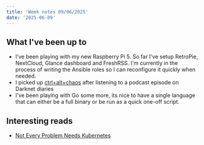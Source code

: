 ```yaml
---
title: 'Week notes 09/06/2025'
date: '2025-06-09'
---
```


## What I've been up to

- I've been playing with my new Raspberry Pi 5. So far I've setup RetroPie, NextCloud, Glance dashboard and FreshRSS. I'm currently in the process of writing the Ansible roles so I can reconfigure it quickly when needed.
- I picked up [ctrl+alt+chaos](https://www.hardmanswainson.com/books/ctrlaltchaos/) after listening to a podcast episode on Darknet diaries
- I've been playing with Go some more, its nice to have a single language that can either be a full binary or be run as a quick one-off script.

## Interesting reads

- [Not Every Problem Needs Kubernetes](https://danyl.hashnode.dev/not-every-problem-needs-kubernetes?utm_source=substack&utm_medium=email)
